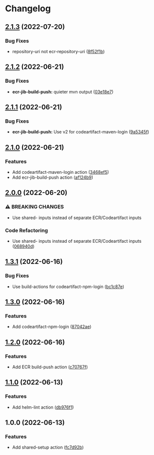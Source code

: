 # Changelog

## [2.1.3](https://github.com/riskalyze/build-actions/compare/v2.1.2...v2.1.3) (2022-07-20)


### Bug Fixes

* repository-uri not ecr-repository-uri ([8f52f1b](https://github.com/riskalyze/build-actions/commit/8f52f1b1e71192792b0823c11104b5e453108c91))

## [2.1.2](https://github.com/riskalyze/build-actions/compare/v2.1.1...v2.1.2) (2022-06-21)


### Bug Fixes

* **ecr-jib-build-push:** quieter mvn output ([03e18e7](https://github.com/riskalyze/build-actions/commit/03e18e78272cc3b902e6800e993f95268f2b3594))

## [2.1.1](https://github.com/riskalyze/build-actions/compare/v2.1.0...v2.1.1) (2022-06-21)


### Bug Fixes

* **ecr-jib-build-push:** Use v2 for codeartifact-maven-login ([9a5345f](https://github.com/riskalyze/build-actions/commit/9a5345f938ae20f3cfcfa107a46a9ff2173231d3))

## [2.1.0](https://github.com/riskalyze/build-actions/compare/v2.0.0...v2.1.0) (2022-06-21)


### Features

* Add codeartifact-maven-login action ([3468ef5](https://github.com/riskalyze/build-actions/commit/3468ef51db1332d79fc13aa568904a74efd6479c))
* Add ecr-jib-build-push action ([af124b9](https://github.com/riskalyze/build-actions/commit/af124b9f39f24ebd3fa55a54abb7c9a578ceee9c))

## [2.0.0](https://github.com/riskalyze/build-actions/compare/v1.3.1...v2.0.0) (2022-06-20)


### ⚠ BREAKING CHANGES

* Use shared- inputs instead of separate ECR/Codeartifact inputs

### Code Refactoring

* Use shared- inputs instead of separate ECR/Codeartifact inputs ([068940d](https://github.com/riskalyze/build-actions/commit/068940de8d5ec24a9cb99bf3bf79319f1db4bb0a))

## [1.3.1](https://github.com/riskalyze/build-actions/compare/v1.3.0...v1.3.1) (2022-06-16)


### Bug Fixes

* Use build-actions for codeartifact-npm-login ([bc1c87e](https://github.com/riskalyze/build-actions/commit/bc1c87ebdb700c61251841ad05bda61ed324f669))

## [1.3.0](https://github.com/riskalyze/build-actions/compare/v1.2.0...v1.3.0) (2022-06-16)


### Features

* Add codeartifact-npm-login ([87042ae](https://github.com/riskalyze/build-actions/commit/87042ae1aa55bc3f8ad84c90a5e20cc2852b1868))

## [1.2.0](https://github.com/riskalyze/build-actions/compare/v1.1.0...v1.2.0) (2022-06-16)


### Features

* Add ECR build-push action ([c70767f](https://github.com/riskalyze/build-actions/commit/c70767f408f4982935735c160e66b619fe1999c2))

## [1.1.0](https://github.com/riskalyze/build-actions/compare/v1.0.0...v1.1.0) (2022-06-13)


### Features

* Add helm-lint action ([db976f1](https://github.com/riskalyze/build-actions/commit/db976f15a791938685d705d42cac271360b7f5d8))

## 1.0.0 (2022-06-13)


### Features

* Add shared-setup action ([fc7d92b](https://github.com/riskalyze/build-actions/commit/fc7d92b52afa0038d05c90e9d8f472f71ad68dd3))
